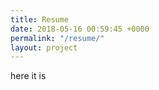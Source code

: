 ```yaml
---
title: Resume
date: 2018-05-16 00:59:45 +0000
permalink: "/resume/"
layout: project
---
```

here it is 